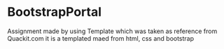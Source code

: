 # BootstrapPortal
Assignment made by using Template which was taken as reference from Quackit.com
it is a templated maed from html, css and bootstrap
